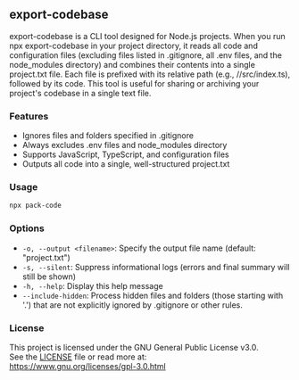 ## export-codebase

export-codebase is a CLI tool designed for Node.js projects. When you run npx export-codebase in your project directory, it reads all code and configuration files (excluding files listed in .gitignore, all .env files, and the node_modules directory) and combines their contents into a single project.txt file. Each file is prefixed with its relative path (e.g., //src/index.ts), followed by its code. This tool is useful for sharing or archiving your project's codebase in a single text file.

### Features

- Ignores files and folders specified in .gitignore
- Always excludes .env files and node_modules directory
- Supports JavaScript, TypeScript, and configuration files
- Outputs all code into a single, well-structured project.txt

### Usage

```bash
npx pack-code
```

### Options

- `-o, --output <filename>`: Specify the output file name (default: "project.txt")
- `-s, --silent`: Suppress informational logs (errors and final summary will still be shown)
- `-h, --help`: Display this help message
- `--include-hidden`: Process hidden files and folders (those starting with '.')
  that are not explicitly ignored by .gitignore or other rules.

### License

This project is licensed under the GNU General Public License v3.0.  
See the [LICENSE](./LICENSE) file or read more at:  
https://www.gnu.org/licenses/gpl-3.0.html
